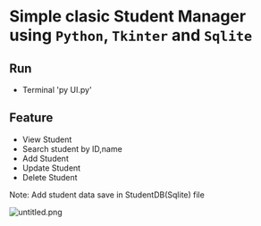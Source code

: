 # Simple clasic Student Manager using `Python`, `Tkinter` and `Sqlite`
## Run
- Terminal 'py UI.py'
## Feature
- View Student
- Search student by ID,name
- Add Student
- Update Student
- Delete Student

Note: Add student data save in StudentDB(Sqlite) file

![untitled.png](https://i.postimg.cc/LsHgBW0c/untitled.png)
